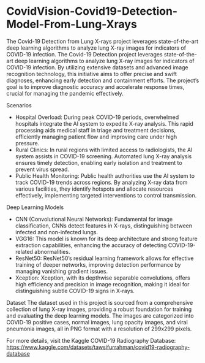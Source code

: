 # CovidVision-Covid19-Detection-Model-From-Lung-Xrays
The Covid-19 Detection from Lung X-rays project leverages state-of-the-art deep learning algorithms to analyze lung X-ray images for indicators of COVID-19 infection. 
The Covid-19 Detection project leverages state-of-the-art deep learning algorithms to analyze lung X-ray images for indicators of COVID-19 infection. By utilizing extensive datasets and advanced image recognition technology, this initiative aims to offer precise and swift diagnoses, enhancing early detection and containment efforts. The project’s goal is to improve diagnostic accuracy and accelerate response times, crucial for managing the pandemic effectively.

Scenarios
- Hospital Overload: During peak COVID-19 periods, overwhelmed hospitals integrate the AI system to expedite X-ray analysis. This rapid processing aids medical staff in triage and treatment decisions, efficiently managing patient flow and improving care under high pressure.
- Rural Clinics: In rural regions with limited access to radiologists, the AI system assists in COVID-19 screening. Automated lung X-ray analysis ensures timely detection, enabling early isolation and treatment to prevent virus spread.
- Public Health Monitoring: Public health authorities use the AI system to track COVID-19 trends across regions. By analyzing X-ray data from various facilities, they identify hotspots and allocate resources effectively, implementing targeted interventions to control transmission.

Deep Learning Models
- CNN (Convolutional Neural Networks): Fundamental for image classification, CNNs detect features in X-rays, distinguishing between infected and non-infected lungs.
- VGG16: This model is known for its deep architecture and strong feature extraction capabilities, enhancing the accuracy of detecting COVID-19-related abnormalities.
- ResNet50: ResNet50’s residual learning framework allows for effective training of deeper networks, improving detection performance by managing vanishing gradient issues.
- Xception: Xception, with its depthwise separable convolutions, offers high efficiency and precision in image recognition, making it ideal for distinguishing subtle COVID-19 signs in X-rays.

Dataset
The dataset used in this project is sourced from a comprehensive collection of lung X-ray images, providing a robust foundation for training and evaluating the deep learning models. The images are categorized into COVID-19 positive cases, normal images, lung opacity images, and viral pneumonia images, all in PNG format with a resolution of 299x299 pixels.

For more details, visit the Kaggle COVID-19 Radiography Database: https://www.kaggle.com/datasets/tawsifurrahman/covid19-radiography-database
